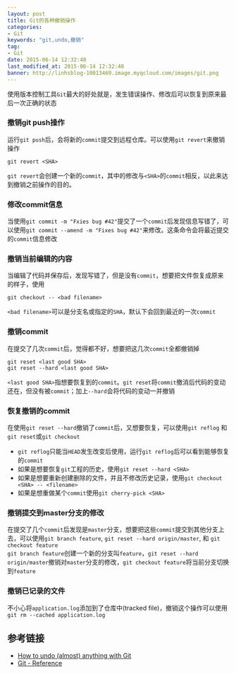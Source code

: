 ```yaml
---
layout: post
title: Git的各种撤销操作
categories: 
- Git
keywords: "git,undo,撤销"
tag:
- Git
date: 2015-06-14 12:32:48
last_modified_at: 2015-06-14 12:32:48
banner: http://linhsblog-10013469.image.myqcloud.com/images/git.png
---
```

使用版本控制工具`Git`最大的好处就是，发生错误操作、修改后可以恢复到原来最后一次正确的状态

### 撤销git push操作

运行`git push`后，会将新的`commit`提交到远程仓库。可以使用`git revert`来撤销操作

```
git revert <SHA>
```
<!--more-->
`git revert`会创建一个新的`commit`，其中的修改与`<SHA>`的`commit`相反，以此来达到撤销之前操作的目的。

### 修改commit信息

当使用`git commit -m "Fxies bug #42"`提交了一个`commit`后发现信息写错了，可以使用`git commit --amend -m "Fixes bug #42"`来修改。这条命令会将最近提交的`commit`信息修改

### 撤销当前编辑的内容

当编辑了代码并保存后，发现写错了，但是没有`commit`，想要把文件恢复成原来的样子，使用

```
git checkout -- <bad filename>
```

`<bad filename>`可以是分支名或指定的`SHA`，默认下会回到最近的一次`commit`
	
### 撤销commit

在提交了几次`commit`后，觉得都不好，想要把这几次`commit`全都撤销掉

```shell
git reset <last good SHA> 
git reset --hard <last good SHA>
```

`<last good SHA>`指想要恢复到的`commit`。`git reset`将`commit`撤消后代码的变动还在，但没有被`commit`；加上`--hard`会将代码的变动一并撤销
	
### 恢复撤销的commit

在使用`git reset --hard`撤销了`commit`后，又想要恢复，可以使用`git reflog` 和 `git reset`或`git checkout`

- `git reflog`只能当`HEAD`发生改变后使用，运行`git reflog`后可以看到能够恢复的`commit`
- 如果是想要恢复`git`工程的历史，使用`git reset --hard <SHA>`
- 如果是想要重新创建删除的文件，并且不修改历史记录，使用`git checkout <SHA> -- <filename>`
- 如果是想重做某个`commit`使用`git cherry-pick <SHA>`
	
### 撤销提交到master分支的修改

在提交了几个`commit`后发现是`master`分支，想要把这些`commit`提交到其他分支上去，可以使用`git branch feature`, `git reset --hard origin/master`, 和 `git checkout feature`<br/>
`git branch feature`创建一个新的分支叫`feature`，`git reset --hard origin/master`撤销对`master`分支的修改，`git checkout feature`将当前分支切换到`feature`

### 撤销已记录的文件

不小心将`application.log`添加到了仓库中(tracked file)，撤销这个操作可以使用`git rm --cached application.log`

## 参考链接

- [How to undo (almost) anything with Git](https://github.com/blog/2019-how-to-undo-almost-anything-with-git)
- [Git - Reference](http://git-scm.com/docs)